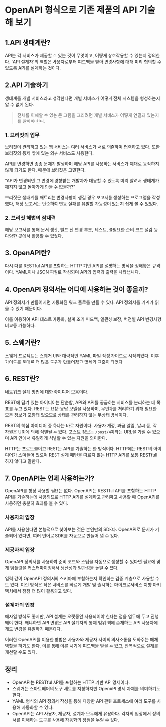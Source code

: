 # OpenAPI 형식으로 기존 제품의 API 기술해 보기

## 1.API 생태계란?

API는 각 서비스가 제공할 수 있는 것이 무엇이고, 어떻게 상호작용할 수 있는지 정의한다. 'API 설계자'의 역할은 사용자로부터 피드백을 받아 변경사항에 대해 미리 협의할 수 있도록 API를 설계하는 것이다.

## 2.API 기술하기

생태계를 개별 서비스라고 생각한다면 개별 서비스가 어떻게 전체 시스템을 형성하는지 알 수 없게 된다.

> 전체를 이해할 수 있는 큰 그림을 그리려면 개별 서비스가 어떻게 연결돼 있는지를 알아야 한다.

### 1. 브리짓의 업무

브리짓이 관리하고 있는 웹 서비스는 여러 서비스가 서로 의존하며 협력하고 있다. 또한 브리짓의 통제 밖에 있는 외부 서비스도 사용한다.

API를 변경하면 종종 문제가 발생하며 해당 API를 사용하는 서비스가 제대로 동작하지 않게 되기도 한다. 때문에 브리짓은 고민한다.

"API가 변경되면 그 변경에 영향받는 개발자가 대응할 수 있도록 미리 알려서 생태계가 깨지지 않고 돌아가게 만들 수 없을까?"

브리짓은 생태계를 깨트리는 변경사항이 생길 경우 보고서를 생성하는 프로그램을 작성했다, 해당 보고서는 단순하여 연동 실패를 유발할 가능성이 있는지 쉽게 볼 수 있었다.

### 2. 브리짓 해법의 잠재력

해당 보고서를 통해 문서 생산, 빌드 전 변경 부분, 테스트, 불필요한 준비 코드 절감 등 다양한 곳에서 활용할 수 있었다.

## 3. OpenAPI란?

다시 다룰 RESTful API를 포함하는 HTTP 기반 API를 설명하는 방식을 정해놓은 규격이다. YAML이나 JSON 파일로 작성되며 API의 입력과 출력을 나타냅니다.

## 4. OpenAPI 정의서는 어디에 사용하는 것이 좋을까?

API 정의서가 만들어지면 자동화된 워크 플로를 만들 수 있다. API 정의서를 기계가 읽을 수 있기 때문이다.

이를 이용하여 API 테스트 자동화, 설계 조기 피드백, 일관성 보장, 버전별 API 변경사항 비교등 가능하다.

## 5. 스웨거란?

스웨거 프로젝트는 스웨거 UI와 대략적인 YAML 파일 작성 가이드로 시작되었다. 이후 가이드를 토대로 더 많은 도구가 만들어졌고 명세와 표준이 되었다.

## 6. REST란?

네트워크 설계 방법에 대한 아이디어 모음이다.

REST에 담겨 있는 아이디어는 단순함, API와 API를 공급하는 서비스를 분리하는 데 목표를 두고 있다. REST는 요청-응답 모델을 사용하며, 무언가를 처리하기 위해 필요한 모든 정보가 포함돼 있으므로 상태를 관리하지 않는 무상태 방식이다.

REST의 핵심 아이디어 중 하나는 바로 자원이다. 사용자 계정, 과금 알림, 날씨 등, 각 자원은 URI에 의해 식별될 수 있다. 포스트 정보는 `/post/4`이라는 URL을 가질 수 있으며 API 안에서 유일하게 식별할 수 있는 자원을 의미한다.

HTTP는 프로토콜이고 REST는 API를 기술하는 한 방식이다. HTTP에는 REST의 아이디어가 스며들어 있으며 REST 설계 패턴을 따르지 않는 HTTP API를 보통 RESTfull 하지 않다고 말한다.

## 7. OpenAPI는 언제 사용하는가?

OpenAPI를 항상 사용할 필요는 없다. OpenAPI는 RESTful API를 포함하는 HTTP API를 기술하는데 사용되므로 HTTP API를 설계하고 관리하고 사용할 때 OpenAPI를 사용하면 충분히 효과를 볼 수 있다.

### 사용자의 입장

API를 사용한다면 본능적으로 찾아보는 것은 본인만의 SDK다. OpenAPI로 문서가 기술되어 있다면, 여러 언어로 SDK를 자동으로 만들어 낼 수 있다.

### 제공자의 입장

OpenAPI 정의서를 사용하여 준비 코드와 스텁을 자동으로 생성할 수 있다면 필요에 맞게 템플릿을 커스터마이징해서 생산성과 일관성을 높일 수 있다.

입력 값이 OpenAPI 정의서의 스키마에 부합하는지 확인하는 검증 계층으로 사용할 수도 있다. 이런 방식은 작은 서비스를 빠르게 개발 및 출시하는 마이크로서비스 지향 아키텍처에서 점점 더 많이 활용되고 있다.

### 설계자의 입장

애자일 방식도 좋지만, API 설계는 오랫동안 사용되어야 한다는 점을 염두에 두고 진행돼야 한다. 왜냐하면 API 변경은 API 설계자의 통제 범위 밖에 존재하는 API 사용자에게도 변경을 유발하기 때문이다.

이러한 OpenAPI를 이용한 방법은 사용자와 제공자 사이의 의사소통을 도와주는 매체 역할을 하기도 한다. 이를 통해 이른 시기에 피드백을 받을 수 있고, 반복적으로 설계를 개선할 수도 있다.

## 정리

- OpenAPI는 RESTful API를 포함하는 HTTP 기반 API 명세이다.
- 스웨거는 스마트베어의 도구 세트를 지칭하지만 OpenAPI 명세 자체를 의미하기도 한다.
- YAML 형식의 API 정의서 작성을 통해 다양한 API 관련 프로세스에 여러 도구를 사용해 자동화할 수 있다.
- OpenAPI는 API 사용자, 제공자, 설계자 모두에게 유용하다. 각자의 입장에서 정의서를 이해하는 도구를 사용해 자동화의 장점을 누릴 수 있다.